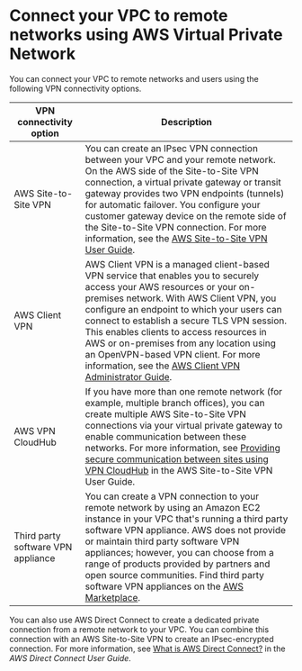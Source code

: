 # Connect your VPC to remote networks using AWS Virtual Private Network<a name="vpn-connections"></a>

You can connect your VPC to remote networks and users using the following VPN connectivity options\.


| VPN connectivity option | Description | 
| --- | --- | 
| AWS Site\-to\-Site VPN | You can create an IPsec VPN connection between your VPC and your remote network\. On the AWS side of the Site\-to\-Site VPN connection, a virtual private gateway or transit gateway provides two VPN endpoints \(tunnels\) for automatic failover\. You configure your customer gateway device on the remote side of the Site\-to\-Site VPN connection\. For more information, see the [AWS Site\-to\-Site VPN User Guide](https://docs.aws.amazon.com/vpn/latest/s2svpn/VPC_VPN.html)\. | 
| AWS Client VPN | AWS Client VPN is a managed client\-based VPN service that enables you to securely access your AWS resources or your on\-premises network\. With AWS Client VPN, you configure an endpoint to which your users can connect to establish a secure TLS VPN session\. This enables clients to access resources in AWS or on\-premises from any location using an OpenVPN\-based VPN client\. For more information, see the [AWS Client VPN Administrator Guide](https://docs.aws.amazon.com/vpn/latest/clientvpn-admin/)\. | 
| AWS VPN CloudHub | If you have more than one remote network \(for example, multiple branch offices\), you can create multiple AWS Site\-to\-Site VPN connections via your virtual private gateway to enable communication between these networks\. For more information, see [ Providing secure communication between sites using VPN CloudHub](https://docs.aws.amazon.com/vpn/latest/s2svpn/VPN_CloudHub.html) in the AWS Site\-to\-Site VPN User Guide\. | 
| Third party software VPN appliance | You can create a VPN connection to your remote network by using an Amazon EC2 instance in your VPC that's running a third party software VPN appliance\. AWS does not provide or maintain third party software VPN appliances; however, you can choose from a range of products provided by partners and open source communities\. Find third party software VPN appliances on the [AWS Marketplace](https://aws.amazon.com/marketplace/search/results/ref=brs_navgno_search_box?searchTerms=vpn)\. | 

You can also use AWS Direct Connect to create a dedicated private connection from a remote network to your VPC\. You can combine this connection with an AWS Site\-to\-Site VPN to create an IPsec\-encrypted connection\. For more information, see [What is AWS Direct Connect?](https://docs.aws.amazon.com/directconnect/latest/UserGuide/Welcome.html) in the *AWS Direct Connect User Guide*\.